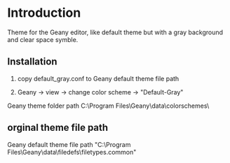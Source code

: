 # Introduction

Theme for the Geany editor, like default theme but with a gray background and clear space symble.


## Installation

1. copy default_gray.conf to Geany default theme file path

2. Geany -> view -> change color scheme -> "Default-Gray"

Geany theme folder path
C:\Program Files\Geany\data\colorschemes\

## orginal theme file path

Geany default theme file path
"C:\Program Files\Geany\data\filedefs\filetypes.common"
